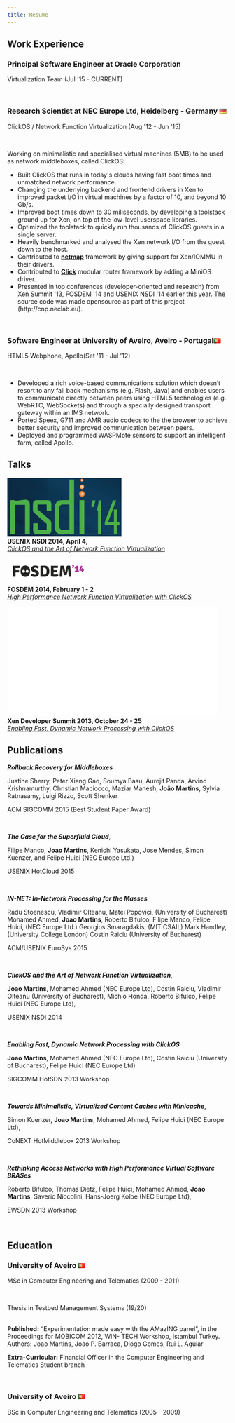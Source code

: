 ```yaml
---
title: Resume
---
```


## Work Experience

<p class="job-name">
<h3>Principal Software Engineer at Oracle Corporation</h3>
Virtualization Team ​​(Jul '15 - CURRENT)
</p>
<br/>

<p class="job-name">
<h3>Research Scientist at NEC Europe Ltd,
Heidelberg - Germany <img src="../images/de.png" /></h3>
ClickOS / Network Function Virtualization ​​(Aug '12 - Jun '15)
</p>
<br/>

<p class="job-description">
Working on minimalistic and specialised virtual machines (5MB) to be used as network middleboxes, called ClickOS:
<ul>

<li>Built ClickOS that runs in today's clouds having fast boot times and unmatched network performance.</li>

<li>Changing the underlying backend and frontend drivers in Xen to improved packet I/O in virtual machines by a factor of 10, and beyond 10 Gb/s.</li>

<li>Improved boot times down to 30 miliseconds, by developing a toolstack ground up for Xen, on top of the low-level userspace libraries.</li>

<li>Optimized the toolstack to quickly run thousands of ClickOS guests in a single server.</li>

<li>Heavily benchmarked and analysed the Xen network I/O from the guest down to the host.</li>

<li>Contributed to <a href="https://code.google.com/p/netmap/source/list?name=next"><b>netmap</b></a> framework by giving support for Xen/IOMMU in their drivers.</li>

<li>Contributed to <a href="https://github.com/kohler/click/pull/118"><b>Click</b></a> modular router framework by adding a MiniOS driver.</li>

<li>Presented in top conferences (developer-oriented and research) from Xen Summit '13, FOSDEM '14 and USENIX NSDI '14 earlier this year. The source code was made opensource as part of this project (http://cnp.neclab.eu).</li>
</ul>
</p>

<br/>

<p class="job-name">
<h3>Software Engineer at University of Aveiro, Aveiro - Portugal<img src="../images/pt.png" /></h3>
HTML5 Webphone, Apollo​​(Set '11 - Jul '12)
</p>
<br/>

<p class="job-description">
<ul>
<li>Developed a rich voice-based communications solution which doesn’t resort to any fall back mechanisms (e.g. Flash, Java) and enables users to communicate directly between peers using HTML5 technologies (e.g. WebRTC, WebSockets) and through a specially designed transport gateway within an IMS network.</li>

<li>Ported Speex, G711 and AMR audio codecs to the the browser to achieve better security and improved communication between peers.</li>

<li>Deployed and programmed WASPMote sensors to support an intelligent farm, called Apollo.</li>
</ul>
</p>

## Talks

<p class="talk-conference">
	<img src="../images/nsdi14.png"/>
	<br/>
	<b>USENIX NSDI 2014, April 4,</b>
	<br/>
	<a href="https://www.usenix.org/conference/nsdi14/technical-sessions/presentation/martins"><i>ClickOS and the Art of Network Function Virtualization</i></a>
	<br/>
</p>

<p class="talk-conference">
	<img src="../images/fosdem14.jpg"/>
	<br/>
	<b>FOSDEM 2014, February 1 - 2</b>
	<br/>
	<a href="http://ftp.osuosl.org/pub/fosdem/2014/UD2120_Chavanne/Saturday/High_Performance_Network_Function_Virtualization_with_ClickOS.webm"><i>High Performance Network Function Virtualization with ClickOS</i></a>
</p>

<p class="talk-conference">
	<img class="bg-green" src="../images/xendevsummit.png"/>
	<br/>
	<b>Xen Developer Summit 2013, October 24 - 25</b>
	<br/>
	<a href="http://www.xenproject.org/help/presentations-and-videos/video/latest/xpds13v-clickos.html"><i>Enabling Fast, Dynamic Network Processing with ClickOS</i></a>
	<br/>
</p>

## Publications

***Rollback Recovery for Middleboxes***

Justine Sherry, Peter Xiang Gao, Soumya Basu, Aurojit Panda, Arvind Krishnamurthy,
Christian Maciocco, Maziar Manesh, **João Martins**, Sylvia Ratnasamy, Luigi Rizzo, Scott Shenker

ACM SIGCOMM 2015 (Best Student Paper Award)

<br/>

***The Case for the Superfluid Cloud***,

Filipe Manco, **Joao Martins**, Kenichi Yasukata, Jose Mendes, Simon Kuenzer, and Felipe Huici (NEC Europe Ltd.)

USENIX HotCloud 2015

<br/>

***IN-NET: In-Network Processing for the Masses***

Radu Stoenescu, Vladimir Olteanu, Matei Popovici, (University of Bucharest)
Mohamed Ahmed, **Joao Martins**, Roberto Bifulco, Filipe Manco, Felipe Huici, (NEC Europe Ltd.)
Georgios Smaragdakis, (MIT CSAIL) Mark Handley, (University College London) Costin Raiciu (University of Bucharest)

ACM/USENIX EuroSys 2015

<br/>

***ClickOS and the Art of Network Function Virtualization***,

**Joao Martins**, Mohamed Ahmed (NEC Europe Ltd), Costin Raiciu, Vladimir Olteanu (University of Bucharest), Michio Honda, Roberto Bifulco, Felipe Huici (NEC Europe Ltd),

USENIX NSDI 2014

<br/>

***Enabling Fast, Dynamic Network Processing with ClickOS***

**Joao Martins**, Mohamed Ahmed (NEC Europe Ltd), Costin Raiciu (University of Bucharest), Felipe Huici (NEC Europe Ltd)

SIGCOMM HotSDN 2013 Workshop

<br/>

***Towards Minimalistic, Virtualized Content Caches with Minicache***,

Simon Kuenzer, **Joao Martins**, Mohamed Ahmed, Felipe Huici (NEC Europe Ltd),

CoNEXT HotMiddlebox 2013 Workshop

<br/>

***Rethinking Access Networks with High Performance Virtual Software BRASes***

Roberto Bifulco, Thomas Dietz, Felipe Huici, Mohamed Ahmed, **Joao Martins**, Saverio Niccolini, Hans-Joerg Kolbe (NEC Europe Ltd),

EWSDN 2013 Workshop

<br/>

## Education

<p class="job-name">
<h3>University of Aveiro <img src="../images/pt.png" /></h3>
MSc in Computer Engineering and Telematics (2009 - 2011)
</p>
<br/>

<p class="job-description">
Thesis in Testbed Management Systems (19/20)
<br/>
<br/>
<p><b>Published:</b> “Experimentation made easy with the AMazING panel”, in the Proceedings for MOBICOM 2012, WiN- TECH Workshop, Istambul Turkey. Authors: Joao Martins, Joao P. Barraca, Diogo Gomes, Rui L. Aguiar</p>

<p><b>Extra-Curricular:</b> Financial Officer in the Computer Engineering and Telematics Student branch</p>
</p>

<br/>

<p class="job-name">
<h3>University of Aveiro <img src="../images/pt.png" /></h3>
BSc in Computer Engineering and Telematics (2005 - 2009)
</p>
<br/>

